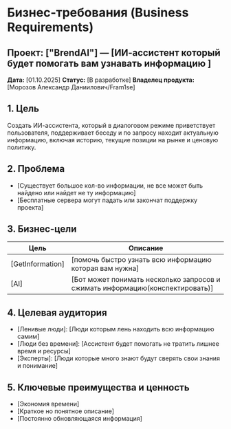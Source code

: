 # Бизнес-требования (Business Requirements)

## Проект: ["BrendAI"] — [ИИ-ассистент который будет помогать вам узнавать информацию ]

**Дата:** [01.10.2025]
**Статус:** [В разработке]
**Владелец продукта:** [Морозов Александр Даниилович/Fram1se]

## 1. Цель
Создать ИИ-ассистента, который в диалоговом режиме приветствует пользователя, поддерживает беседу и по запросу находит актуальную информацию, включая историю, текущие позиции на рынке и ценовую политику.

## 2. Проблема
- [Существует большое кол-во информации, не все может быть найдено или найдет не ту информацию]
- [Бесплатные сервера могут падать или закончат поддержку проекта] 

## 3. Бизнес-цели
| Цель | Описание |
|------|----------|
| [GetInformation] | [помочь быстро узнать всю информацию которая вам нужна] |
| [AI] | [Бот может понимать несколько запросов и сжимать информацию(конспектировать)] |

## 4. Целевая аудитория
- [Ленивые люди]: [Люди которым лень находить всю информацию самим]
- [Люди без времени]: [Ассистент будет помогать не тратить лишнее время и ресурсы]
- [Эксперты]: [Люди которые много знают будут сверять свои знания и понимание]

## 5. Ключевые преимущества и ценность
- [Экономия времени]
- [Краткое но понятное описание]
- [Постоянно обновляющаяся информация]